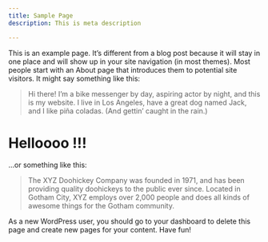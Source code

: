 ```yaml
---
title: Sample Page
description: This is meta description

---
```

<p>This is an example page. It’s different from a blog post because it will stay in one place and will show
up in your site navigation (in most themes). Most people start with an About page that introduces them to
potential site visitors. It might say something like this:</p>

<blockquote class="wp-block-quote">
<p>Hi there! I’m a bike messenger by day, aspiring actor by night, and this is my website. I live in Los
Angeles, have a great dog named Jack, and I like piña coladas. (And gettin’ caught in the rain.)
</p>
</blockquote>

# Helloooo !!!

<p>…or something like this:</p>

<blockquote class="wp-block-quote">
<p>The XYZ Doohickey Company was founded in 1971, and has been providing quality doohickeys to the public ever
since. Located in Gotham City, XYZ employs over 2,000 people and does all kinds of awesome things for the
Gotham community.</p>
</blockquote>

<p>As a new WordPress user, you should go to your dashboard to delete this
page and create new pages for your content. Have fun!</p>